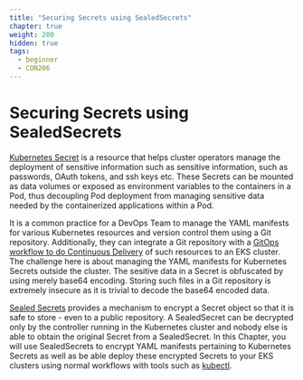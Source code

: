 ```yaml
---
title: "Securing Secrets using SealedSecrets"
chapter: true
weight: 200
hidden: true
tags:
  - beginner
  - CON206
---
```


# Securing Secrets using SealedSecrets

[Kubernetes Secret](https://kubernetes.io/docs/concepts/configuration/secret/) is a resource that helps cluster operators manage the deployment of sensitive information such as sensitive information, such as passwords, OAuth tokens, and ssh keys etc. These Secrets can be mounted as data volumes or exposed as environment variables to the containers in a Pod, thus decoupling Pod deployment from managing sensitive data needed by the containerized applications within a Pod. 

It is a common practice for a DevOps Team to manage the YAML manifests for various Kubernetes resources and version control them using a Git repository. Additionally, they can integrate a Git repository with a [GitOps workflow to do Continuous Delivery](https://eksworkshop.com/intermediate/260_weave_flux/) of such resources to an EKS cluster. The challenge here is about managing the YAML manifests for Kubernetes Secrets outside the cluster. The sesitive data in a Secret is obfuscated by using merely base64 encoding. Storing such files in a Git repository is extremely insecure as it is trivial to decode the base64 encoded data. 

[Sealed Secrets](https://github.com/bitnami-labs/sealed-secrets) provides a mechanism to encrypt a Secret object so that it is safe to store - even to a public repository. A SealedSecret can be decrypted only by the controller running in the Kubernetes cluster and nobody else is able to obtain the original Secret from a SealedSecret. In this Chapter, you will use SealedSecrets to encrypt YAML manifests pertaining to Kubernetes Secrets as well as be able deploy these encrypted Secrets to your EKS clusters using normal workflows with tools such as [kubectl](https://kubernetes.io/docs/reference/kubectl/overview/).

